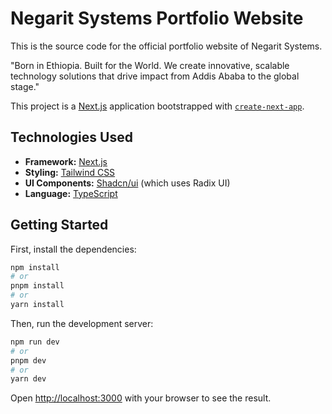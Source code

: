 # Negarit Systems Portfolio Website

This is the source code for the official portfolio website of Negarit Systems.

"Born in Ethiopia. Built for the World. We create innovative, scalable technology solutions that drive impact from Addis Ababa to the global stage."

This project is a [Next.js](https://nextjs.org/) application bootstrapped with [`create-next-app`](https://github.com/vercel/next.js/tree/canary/packages/create-next-app).

## Technologies Used

*   **Framework:** [Next.js](https://nextjs.org/)
*   **Styling:** [Tailwind CSS](https://tailwindcss.com/)
*   **UI Components:** [Shadcn/ui](https://ui.shadcn.com/) (which uses Radix UI)
*   **Language:** [TypeScript](https://www.typescriptlang.org/)

## Getting Started

First, install the dependencies:

```bash
npm install
# or
pnpm install
# or
yarn install
```

Then, run the development server:

```bash
npm run dev
# or
pnpm dev
# or
yarn dev
```

Open [http://localhost:3000](http://localhost:3000) with your browser to see the result.
